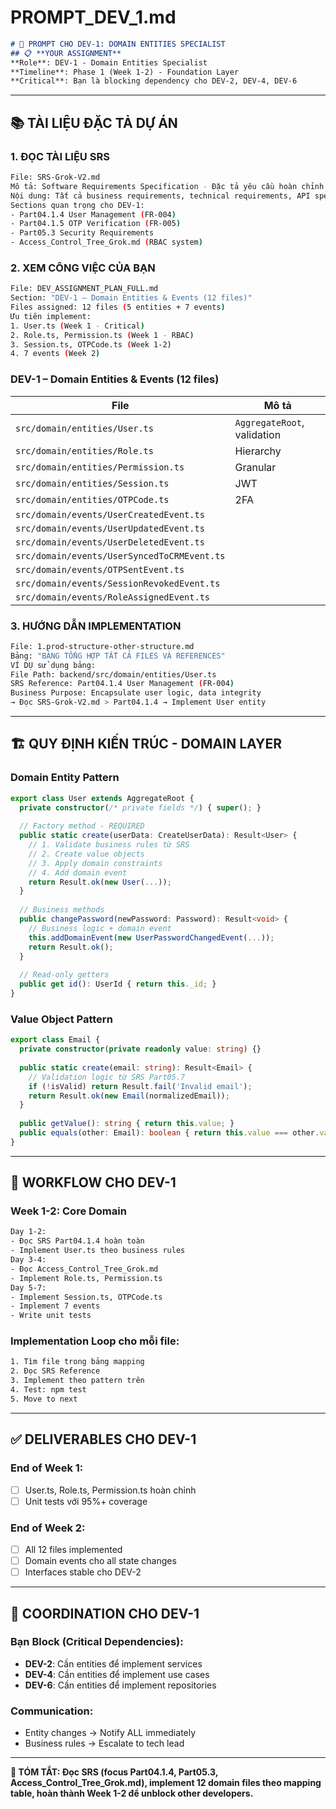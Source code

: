 # PROMPT_DEV_1.md
```markdown
# 🤖 PROMPT CHO DEV-1: DOMAIN ENTITIES SPECIALIST
## 📋 **YOUR ASSIGNMENT**
**Role**: DEV-1 - Domain Entities Specialist
**Timeline**: Phase 1 (Week 1-2) - Foundation Layer
**Critical**: Bạn là blocking dependency cho DEV-2, DEV-4, DEV-6
```
---
## 📚 **TÀI LIỆU ĐẶC TẢ DỰ ÁN**
### **1. ĐỌC TÀI LIỆU SRS**
```bash
File: SRS-Grok-V2.md
Mô tả: Software Requirements Specification - Đặc tả yêu cầu hoàn chỉnh
Nội dung: Tất cả business requirements, technical requirements, API specs
Sections quan trọng cho DEV-1:
- Part04.1.4 User Management (FR-004)
- Part04.1.5 OTP Verification (FR-005)
- Part05.3 Security Requirements
- Access_Control_Tree_Grok.md (RBAC system)
```
### **2. XEM CÔNG VIỆC CỦA BẠN**
```bash
File: DEV_ASSIGNMENT_PLAN_FULL.md
Section: "DEV-1 – Domain Entities & Events (12 files)"
Files assigned: 12 files (5 entities + 7 events)
Ưu tiên implement:
1. User.ts (Week 1 - Critical)
2. Role.ts, Permission.ts (Week 1 - RBAC)
3. Session.ts, OTPCode.ts (Week 1-2)
4. 7 events (Week 2)
```
### **DEV-1** – Domain Entities & Events (12 files)

| File | Mô tả |
|------|------|
| `src/domain/entities/User.ts` | `AggregateRoot`, validation |
| `src/domain/entities/Role.ts` | Hierarchy |
| `src/domain/entities/Permission.ts` | Granular |
| `src/domain/entities/Session.ts` | JWT |
| `src/domain/entities/OTPCode.ts` | 2FA |
| `src/domain/events/UserCreatedEvent.ts` | |
| `src/domain/events/UserUpdatedEvent.ts` | |
| `src/domain/events/UserDeletedEvent.ts` | |
| `src/domain/events/UserSyncedToCRMEvent.ts` | |
| `src/domain/events/OTPSentEvent.ts` | |
| `src/domain/events/SessionRevokedEvent.ts` | |
| `src/domain/events/RoleAssignedEvent.ts` | |

### **3. HƯỚNG DẪN IMPLEMENTATION**
```bash
File: 1.prod-structure-other-structure.md
Bảng: "BẢNG TỔNG HỢP TẤT CẢ FILES VÀ REFERENCES"
VÍ DỤ sử dụng bảng:
File Path: backend/src/domain/entities/User.ts
SRS Reference: Part04.1.4 User Management (FR-004)
Business Purpose: Encapsulate user logic, data integrity
→ Đọc SRS-Grok-V2.md > Part04.1.4 → Implement User entity
```
---
## 🏗️ **QUY ĐỊNH KIẾN TRÚC - DOMAIN LAYER**
### **Domain Entity Pattern**
```typescript
export class User extends AggregateRoot {
  private constructor(/* private fields */) { super(); }
 
  // Factory method - REQUIRED
  public static create(userData: CreateUserData): Result<User> {
    // 1. Validate business rules từ SRS
    // 2. Create value objects
    // 3. Apply domain constraints
    // 4. Add domain event
    return Result.ok(new User(...));
  }
 
  // Business methods
  public changePassword(newPassword: Password): Result<void> {
    // Business logic + domain event
    this.addDomainEvent(new UserPasswordChangedEvent(...));
    return Result.ok();
  }
 
  // Read-only getters
  public get id(): UserId { return this._id; }
}
```
### **Value Object Pattern**
```typescript
export class Email {
  private constructor(private readonly value: string) {}
 
  public static create(email: string): Result<Email> {
    // Validation logic từ SRS Part05.7
    if (!isValid) return Result.fail('Invalid email');
    return Result.ok(new Email(normalizedEmail));
  }
 
  public getValue(): string { return this.value; }
  public equals(other: Email): boolean { return this.value === other.value; }
}
```
---
## 🔄 **WORKFLOW CHO DEV-1**
### **Week 1-2: Core Domain**
```bash
Day 1-2:
- Đọc SRS Part04.1.4 hoàn toàn
- Implement User.ts theo business rules
Day 3-4:
- Đọc Access_Control_Tree_Grok.md
- Implement Role.ts, Permission.ts
Day 5-7:
- Implement Session.ts, OTPCode.ts
- Implement 7 events
- Write unit tests
```
### **Implementation Loop cho mỗi file**:
```bash
1. Tìm file trong bảng mapping
2. Đọc SRS Reference
3. Implement theo pattern trên
4. Test: npm test
5. Move to next
```
---
## ✅ **DELIVERABLES CHO DEV-1**
### **End of Week 1**:
- [ ] User.ts, Role.ts, Permission.ts hoàn chỉnh
- [ ] Unit tests với 95%+ coverage
### **End of Week 2**:
- [ ] All 12 files implemented
- [ ] Domain events cho all state changes
- [ ] Interfaces stable cho DEV-2
---
## 💬 **COORDINATION CHO DEV-1**
### **Bạn Block (Critical Dependencies)**:
- **DEV-2**: Cần entities để implement services
- **DEV-4**: Cần entities để implement use cases
- **DEV-6**: Cần entities để implement repositories
### **Communication**:
- Entity changes → Notify ALL immediately
- Business rules → Escalate to tech lead
---
**🎯 TÓM TẮT: Đọc SRS (focus Part04.1.4, Part05.3, Access_Control_Tree_Grok.md), implement 12 domain files theo mapping table, hoàn thành Week 1-2 để unblock other developers.**
```
